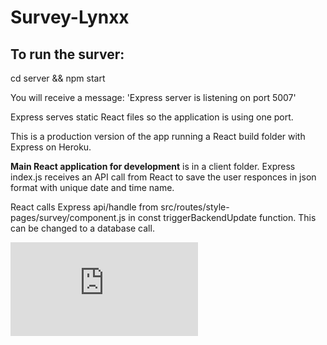 # Survey-Lynxx

## To run the surver:
cd server && npm start

You will receive a message: 'Express server is listening on port 5007'


Express serves static React files so the application is using one port.

This is a production version of the app running a React build folder with Express on Heroku. 

**Main React application for development** is in a client folder. 
Express index.js receives an API call from React to save the user responces in json format with unique date and time name. 

React calls Express api/handle from src/routes/style-pages/survey/component.js in const triggerBackendUpdate function. This can be changed to a database call. 

![This is an image](https://www.freepik.com/premium-vector/feedback-emoji-rating-with-check-box-frame-checkmark-icon-happy-neutral-sad-wrong-emoticon_23411861.htm)
